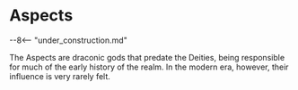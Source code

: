 # Aspects

--8<-- "under_construction.md"

The Aspects are draconic gods that predate the Deities, being responsible for much of the early history of the realm. In the modern era, however, their influence is very rarely felt.
